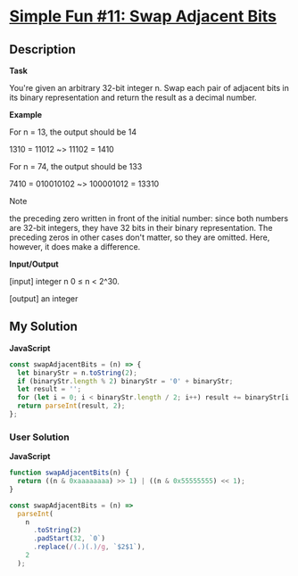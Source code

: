 # [Simple Fun #11: Swap Adjacent Bits](https://www.codewars.com/kata/58845a92bd573378f4000035)

## Description

**Task**

You're given an arbitrary 32-bit integer n. Swap each pair of adjacent bits in its binary representation and return the result as a decimal number.

**Example**

For n = 13, the output should be 14

1310 = 11012 ~> 11102 = 1410

For n = 74, the output should be 133

7410 = 010010102 ~> 100001012 = 13310

Note

the preceding zero written in front of the initial number: since both numbers are 32-bit integers, they have 32 bits in their binary representation. The preceding zeros in other cases don't matter, so they are omitted. Here, however, it does make a difference.

**Input/Output**

[input] integer n
0 ≤ n < 2^30.

[output] an integer

## My Solution

**JavaScript**

```js
const swapAdjacentBits = (n) => {
  let binaryStr = n.toString(2);
  if (binaryStr.length % 2) binaryStr = '0' + binaryStr;
  let result = '';
  for (let i = 0; i < binaryStr.length / 2; i++) result += binaryStr[i * 2 + 1] + binaryStr[i * 2];
  return parseInt(result, 2);
};
```

### User Solution

**JavaScript**

```js
function swapAdjacentBits(n) {
  return ((n & 0xaaaaaaaa) >> 1) | ((n & 0x55555555) << 1);
}
```

```js
const swapAdjacentBits = (n) =>
  parseInt(
    n
      .toString(2)
      .padStart(32, `0`)
      .replace(/(.)(.)/g, `$2$1`),
    2
  );
```
